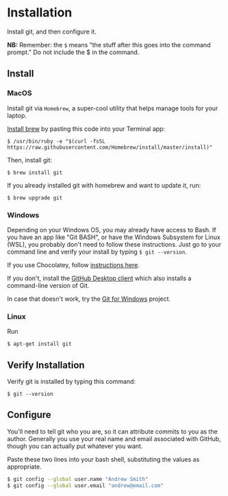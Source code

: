 # Installation

Install git, and then configure it.

**NB:** Remember: the `$` means "the stuff after this goes into the command prompt." Do not include the $ in the command.

## Install

### MacOS

Install git via `Homebrew`, a super-cool utility that helps manage tools for your laptop.

[Install brew](https://brew.sh/) by pasting this code into your Terminal app:

```
$ /usr/bin/ruby -e "$(curl -fsSL https://raw.githubusercontent.com/Homebrew/install/master/install)"
```

Then, install git:

```
$ brew install git
```

If you already installed git with homebrew and want to update it, run:

```
$ brew upgrade git
```

### Windows

Depending on your Windows OS, you may already have access to Bash. If you have an app like "Git BASH", or have the Windows Subsystem for Linux (WSL), you probably don't need to follow these instructions. Just go to your command line and verify your install by typing `$ git --version`. 

If you use Chocolatey, follow [instructions here](https://chocolatey.org/packages/git).

If you don't, install the [GitHub Desktop client](https://desktop.github.com/) which also installs a command-line version of Git.

In case that doesn't work, try the [Git for Windows](https://git-scm.com/download/win) project.

### Linux

Run

```
$ apt-get install git
```

## Verify Installation

Verify git is installed by typing this command:

```
$ git --version
```

## Configure

You'll need to tell git who you are, so it can attribute commits to you as the author. Generally you use your real name and email associated with GitHub, though you can actually put whatever you want.

Paste these two lines into your bash shell, substituting the values as appropriate.

```bash
$ git config --global user.name "Andrew Smith"
$ git config --global user.email "andrew@email.com"
```
